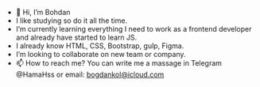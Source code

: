 - 👋 Hi, I’m Bohdan
- I like studying so do it all the time.
- I’m currently learning everything I need to work as a frontend developer and already have started to learn JS.
- I already know HTML, CSS, Bootstrap, gulp, Figma.
- I’m looking to collaborate on new team or company.
- 📫 How to reach me? You can write me a massage in Telegram @HamaHss or email: bogdankol@icloud.com

<!---
HamaHs/HamaHs is a ✨ special ✨ repository because its `README.md` (this file) appears on your GitHub profile.
You can click the Preview link to take a look at your changes.
--->
